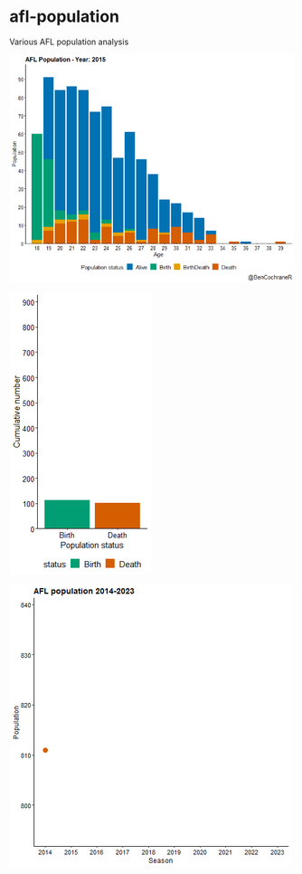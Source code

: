 # afl-population
Various AFL population analysis

![pop1](https://github.com/BJ-Cochrane/afl-population/blob/main/output/pop1.gif)

![pop2](https://github.com/BJ-Cochrane/afl-population/blob/main/output/pop2.gif)

![pop3](https://github.com/BJ-Cochrane/afl-population/blob/main/output/pop3.gif)


